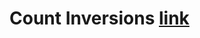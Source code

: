 # Count Inversions [link](https://practice.geeksforgeeks.org/problems/inversion-of-array-1587115620/1)
